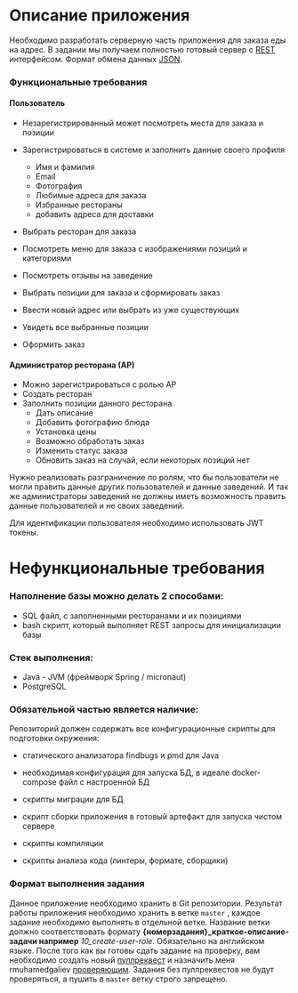 # Описание приложения
Необходимо разработать серверную часть приложения для заказа еды на адрес. В задании мы получаем полностью готовый сервер с [REST](https://www.ics.uci.edu/~fielding/pubs/dissertation/top.htm) интерфейсом. Формат обмена данных [JSON](https://www.json.org/).

### Функциональные требования
#### Пользователь
* Незарегистрированный может посмотреть места для заказа и позиции
* Зарегистрироваться в системе и заполнить данные своего профиля

    * Имя и фамилия
    * Email
    * Фотография
    * Любимые адреса для заказа
    * Избранные рестораны
    * добавить адреса для доставки
* Выбрать ресторан для заказа

* Посмотреть меню для заказа с изображениями позиций и категориями

* Посмотреть отзывы на заведение

* Выбрать позиции для заказа и сформировать заказ

* Ввести новый адрес или выбрать из уже существующих

* Увидеть все выбранные позиции

* Оформить заказ

#### Администратор ресторана (АР)
* Можно зарегистрироваться с ролью АР
* Создать ресторан
* Заполнить позиции данного ресторана
    * Дать описание
    * Добавить фотографию блюда
    * Установка цены
    * Возможно обработать заказ
    * Изменить статус заказа
    * Обновить заказ на случай, если некоторых позиций нет
    
Нужно реализовать разграничение по ролям, что бы пользователи не могли править данные других пользователей и данные заведений. И так же администраторы заведений не должны иметь возможность править данные пользователей и не своих заведений.

Для идентификации пользователя необходимо использовать JWT токены.

# Нефункциональные требования
### Наполнение базы можно делать 2 способами:
* SQL файл, c заполненными ресторанами и их позициями
* bash скрипт, который выполняет REST запросы для инициализации базы
### Стек выполнения:
* Java - JVM (фреймворк Spring / micronaut)
* PostgreSQL
### Обязательной частью является наличие:
Репозиторий должен содержать все конфигурационные скрипты для подготовки окружения:

* статического анализатора findbugs и pmd для Java

* необходимая конфигурация для запуска БД, в идеале docker-compose файл с настроенной БД

* скрипты миграции для БД

* скрипт сборки приложения в готовый артефакт для запуска чистом сервере

* скрипты компиляции

* скрипты анализа кода (линтеры, формате, сборщики)

### Формат выполнения задания

Данное приложение необходимо хранить в Git репозитории. Результат работы приложения необходимо хранить в ветке `master` , каждое задание необходимо выполнять в отдельной ветке. Название ветки должно соответствовать формату **{номерзадания}_краткое-описание-задачи например** *10_create-user-role*. Обязательно на английском языке. После того как вы готовы сдать задание на проверку, вам необходимо создать новый [пуллреквест](https://help.github.com/en/github/collaborating-with-issues-and-pull-requests/creating-a-pull-request) и назначить меня rmuhamedgaliev [проверяющим](https://help.github.com/en/github/managing-your-work-on-github/assigning-issues-and-pull-requests-to-other-github-users). Задания без пуллреквестов не будут проверяться, а пушить в `master` ветку строго запрещено.